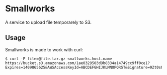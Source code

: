 # Smallworks

A service to upload file temporarely to S3.

## Usage

Smallworks is made to work with curl:

```console
$ curl -F file=@file.tar.gz smallworks.host.name
https://bucket.s3.amazonaws.com/1ae0329503d9b8334a14749cc9ff0ce1?Expires=1409865625&AWSAccessKeyId=ABCDEFGHIJKLMNOPQRST&Signature=9Zt0sOt73AdRfO1TONX6PzzM6%2Bg%3D
```
